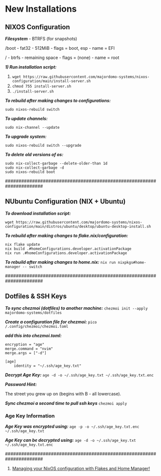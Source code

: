 # New Installations

## NIXOS Configuration

***Filesystem*** - BTRFS (for snapshots)

/boot - fat32 - 512MiB - flags = boot, esp - name = EFI

/ - btrfs - remaining space - flags = (none) - name = root

***1) Run installation script:***

1) `wget https://raw.githubusercontent.com/majordomo-systems/nixos-configuration/main/install-server.sh`
2) `chmod 755 install-server.sh`
3) `./install-server.sh`

***To rebuild after making changes to configurations:***

`sudo nixos-rebuild switch`

***To update channels:***

`sudo nix-channel --update`

***To upgrade system:***

`sudo nixos-rebuild switch --upgrade`

***To delete old versions of os:***
```
sudo nix-collect-garbage --delete-older-than 1d
sudo nix-collect-garbage -d
sudo nixos-rebuild boot
```

######################################################################
## NUbuntu Configuration (NIX + Ubuntu)

***To download installation script:***
```
wget https://raw.githubusercontent.com/majordomo-systems/nixos-configuration/main/distros/ubuntu/desktop/ubuntu-desktop-install.sh
```

***To rebuild after making changes to flake.nix/configuration:***
```
nix flake update
nix build .#homeConfigurations.developer.activationPackage
nix run .#homeConfigurations.developer.activationPackage
```

***To rebuild after making changes to home.nix:***
`nix run nixpkgs#home-manager -- switch`

######################################################################

## Dotfiles & SSH Keys

***To sync chezmoi (dotfiles) to another machine:***
`chezmoi init --apply majordomo-systems/dotfiles`

***Create a configuration file for chezmoi:***
`pico /.config/chezmoi/chezmoi.toml`

***add this into chezmoi.toml:***
```
encryption = "age"
merge.command = "nvim"
merge.args = ["-d"]

[age]
    identity = "~/.ssh/age_key.txt"
```
***Decrypt Age Key:***
`age -d -o ~/.ssh/age_key.txt ~/.ssh/age_key.txt.enc`

***Password Hint:***

The street you grew up on (begins with B - all lowercase).

***Sync chezmoi a second time to pull ssh keys***
`chezmoi apply`

### Age Key Information

***Age Key was encrypted using:***
`age -p -o ~/.ssh/age_key.txt.enc ~/.ssh/age_key.txt`

***Age Key can be decrypted using:***
`age -d -o ~/.ssh/age_key.txt ~/.ssh/age_key.txt.enc`

######################################################################

1. [Managing your NixOS configuration with Flakes and Home Manager!](https://josiahalenbrown.substack.com/p/managing-your-nixos-configuration)